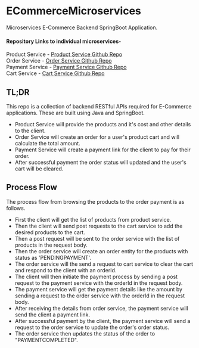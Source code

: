 # ECommerceMicroservices
Microservices E-Commerce Backend SpringBoot Application.  

#### Repository Links to individual microservices-
Product Service   -   [Product Service Github Repo](https://github.com/neeraj06152k/ProductService.git)  
Order Service     -   [Order Service Github Repo](https://github.com/neeraj06152k/OrderService.git)  
Payment Service   -   [Payment Service Github Repo](https://github.com/neeraj06152k/PaymentService.git)  
Cart Service      -   [Cart Service Github Repo](https://github.com/neeraj06152k/CartService.git)  

## TL;DR
This repo is a collection of backend RESTful APIs required for E-Commerce applications. These are built using Java and SpringBoot.  
- Product Service will provide the products and it's cost and other details to the client.
- Order Service will create an order for a user's product cart and will calculate the total amount.
- Payment Service will create a payment link for the client to pay for their order.
- After successful payment the order status will updated and the user's cart will be cleared.


## Process Flow
The process flow from browsing the products to the order payment is as follows.  
- First the client will get the list of products from product service.
- Then the client will send post requests to the cart service to add the desired products to the cart.
- Then a post request will be sent to the order service with the list of products in the request body.
- Then the order service will create an order entity for the products with status as 'PENDINGPAYMENT'.
- The order service will the send a request to cart service to clear the cart and respond to the client with an orderId.
- The client will then initiate the payment process by sending a post request to the payment service with the orderId in the request body.
- The payment service will get the payment details like the amount by sending a request to the order service with the orderId in the request body.
- After receiving the details from order service, the payment service will send the client a payment link.
- After successful payment by the client, the payment service will send a request to the order service to update the order's order status.
- The order service then updates the status of the order to "PAYMENTCOMPLETED".






